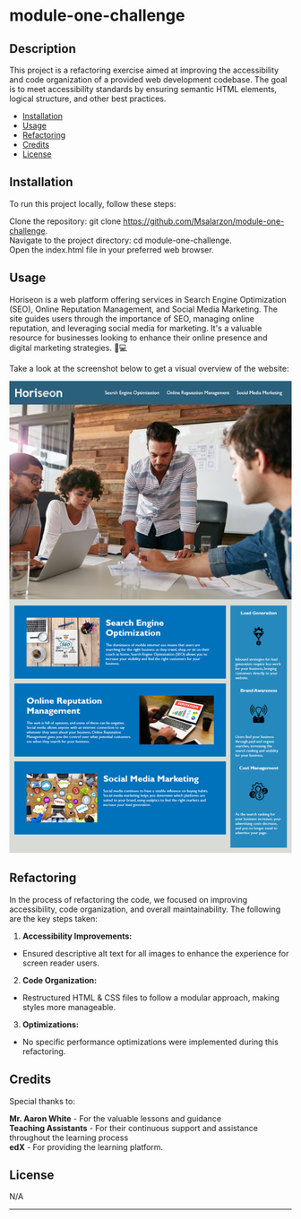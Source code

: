 

# module-one-challenge # 
## Description

This project is a refactoring exercise aimed at improving the accessibility and code organization of a provided web development codebase. 
The goal is to meet accessibility standards by ensuring semantic HTML elements, logical structure, and other best practices.


- [Installation](#installation)
- [Usage](#usage)
- [Refactoring](#refactoring)
- [Credits](#credits)
- [License](#license)

## Installation

To run this project locally, follow these steps:

Clone the repository: git clone https://github.com/Msalarzon/module-one-challenge.  
Navigate to the project directory: cd module-one-challenge.  
Open the index.html file in your preferred web browser.

## Usage

Horiseon is a web platform offering services in Search Engine Optimization (SEO), Online Reputation Management, and Social Media Marketing. The site guides users through the importance of SEO, managing online reputation, and leveraging social media for marketing. It's a valuable resource for businesses looking to enhance their online presence and digital marketing strategies. 🚀💻

Take a look at the screenshot below to get a visual overview of the website:

![Website Screenshot](assets/images/webpage-screenshot.png)


## Refactoring

In the process of refactoring the code, we focused on improving accessibility, code organization, and overall maintainability. The following are the key steps taken:

1. **Accessibility Improvements:**
- Ensured descriptive alt text for all images to enhance the experience for screen reader users.

2. **Code Organization:**
- Restructured HTML & CSS files to follow a modular approach, making styles more manageable.

3. **Optimizations:**
- No specific performance optimizations were implemented during this refactoring.


## Credits

Special thanks to:

**Mr. Aaron White** - For the valuable lessons and guidance  
**Teaching Assistants** - For their continuous support and assistance throughout the learning process  
**edX** - For providing the learning platform.

## License

N/A

---
